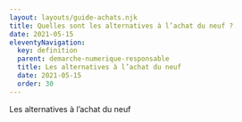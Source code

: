 ```yaml
---
layout: layouts/guide-achats.njk
title: Quelles sont les alternatives à l’achat du neuf ?
date: 2021-05-15
eleventyNavigation:
  key: definition
  parent: demarche-numerique-responsable
  title: Les alternatives à l’achat du neuf
  date: 2021-05-15
  order: 30
---
```


Les alternatives à l’achat du neuf
